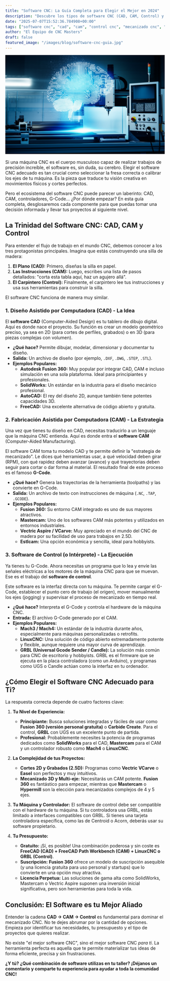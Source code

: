 ```yaml
---
title: "Software CNC: La Guía Completa para Elegir el Mejor en 2024"
description: "Descubre los tipos de software CNC (CAD, CAM, Control) y aprende a elegir la herramienta perfecta para tus proyectos de mecanizado. ¡Optimiza tu flujo de trabajo!"
date: "2025-07-07T15:52:36.784908+00:00"
tags: ["software cnc", "cad", "cam", "control cnc", "mecanizado cnc", "fusion 360", "mach3", "linuxcnc", "guia software cnc"]
author: "El Equipo de CNC Masters"
draft: false
featured_image: "/images/blog/software-cnc-guia.jpg"
---
```


![Software CNC: La Guía Completa para Elegir el Mejor en 2024](featured.png)


Si una máquina CNC es el cuerpo musculoso capaz de realizar trabajos de precisión increíble, el software es, sin duda, su cerebro. Elegir el software CNC adecuado es tan crucial como seleccionar la fresa correcta o calibrar los ejes de tu máquina. Es la pieza que traduce tu visión creativa en movimientos físicos y cortes perfectos.

Pero el ecosistema del software CNC puede parecer un laberinto: CAD, CAM, controladores, G-Code... ¿Por dónde empezar? En esta guía completa, desglosaremos cada componente para que puedas tomar una decisión informada y llevar tus proyectos al siguiente nivel.

## La Trinidad del Software CNC: CAD, CAM y Control

Para entender el flujo de trabajo en el mundo CNC, debemos conocer a los tres protagonistas principales. Imagina que estás construyendo una silla de madera:

1.  **El Plano (CAD):** Primero, diseñas la silla en papel.
2.  **Las Instrucciones (CAM):** Luego, escribes una lista de pasos detallados: "corta esta tabla aquí, haz un agujero allá".
3.  **El Carpintero (Control):** Finalmente, el carpintero lee tus instrucciones y usa sus herramientas para construir la silla.

El software CNC funciona de manera muy similar.

### 1. Diseño Asistido por Computadora (CAD) - La Idea

El **software CAD** (Computer-Aided Design) es tu tablero de dibujo digital. Aquí es donde nace el proyecto. Su función es crear un modelo geométrico preciso, ya sea en 2D (para cortes de perfiles, grabados) o en 3D (para piezas complejas con volumen).

*   **¿Qué hace?** Permite dibujar, modelar, dimensionar y documentar tu diseño.
*   **Salida:** Un archivo de diseño (por ejemplo, `.DXF`, `.DWG`, `.STEP`, `.STL`).
*   **Ejemplos Populares:**
    *   **Autodesk Fusion 360:** Muy popular por integrar CAD, CAM e incluso simulación en una sola plataforma. Ideal para principiantes y profesionales.
    *   **SolidWorks:** Un estándar en la industria para el diseño mecánico profesional.
    *   **AutoCAD:** El rey del diseño 2D, aunque también tiene potentes capacidades 3D.
    *   **FreeCAD:** Una excelente alternativa de código abierto y gratuita.

### 2. Fabricación Asistida por Computadora (CAM) - La Estrategia

Una vez que tienes tu diseño en CAD, necesitas traducirlo a un lenguaje que la máquina CNC entienda. Aquí es donde entra el **software CAM** (Computer-Aided Manufacturing).

El software CAM toma tu modelo CAD y te permite definir la "estrategia de mecanizado". Le dices qué herramientas usar, a qué velocidad deben girar (RPM), con qué rapidez deben avanzar (avance) y qué trayectorias deben seguir para cortar o dar forma al material. El resultado final de este proceso es el famoso **G-Code**.

*   **¿Qué hace?** Genera las trayectorias de la herramienta (toolpaths) y las convierte en G-Code.
*   **Salida:** Un archivo de texto con instrucciones de máquina (`.NC`, `.TAP`, `.GCODE`).
*   **Ejemplos Populares:**
    *   **Fusion 360:** Su entorno CAM integrado es uno de sus mayores atractivos.
    *   **Mastercam:** Uno de los softwares CAM más potentes y utilizados en entornos industriales.
    *   **Vectric Aspire / VCarve:** Muy apreciado en el mundo del CNC de madera por su facilidad de uso para trabajos en 2.5D.
    *   **Estlcam:** Una opción económica y sencilla, ideal para hobbyists.

### 3. Software de Control (o Intérprete) - La Ejecución

Ya tienes tu G-Code. Ahora necesitas un programa que lo lea y envíe las señales eléctricas a los motores de la máquina CNC para que se muevan. Ese es el trabajo del **software de control**.

Este software es la interfaz directa con tu máquina. Te permite cargar el G-Code, establecer el punto cero de trabajo (el origen), mover manualmente los ejes (jogging) y supervisar el proceso de mecanizado en tiempo real.

*   **¿Qué hace?** Interpreta el G-Code y controla el hardware de la máquina CNC.
*   **Entrada:** El archivo G-Code generado por el CAM.
*   **Ejemplos Populares:**
    *   **Mach3 / Mach4:** Un estándar de la industria durante años, especialmente para máquinas personalizadas o retrofits.
    *   **LinuxCNC:** Una solución de código abierto extremadamente potente y flexible, aunque requiere una mayor curva de aprendizaje.
    *   **GRBL (Universal Gcode Sender / Candle):** La solución más común para CNC de escritorio y hobbyists. GRBL es el firmware que se ejecuta en la placa controladora (como un Arduino), y programas como UGS o Candle actúan como la interfaz en tu ordenador.

## ¿Cómo Elegir el Software CNC Adecuado para Ti?

La respuesta correcta depende de cuatro factores clave:

1.  **Tu Nivel de Experiencia:**
    *   **Principiante:** Busca soluciones integradas y fáciles de usar como **Fusion 360 (versión personal gratuita)** o **Carbide Create**. Para el control, **GRBL** con UGS es un excelente punto de partida.
    *   **Profesional:** Probablemente necesites la potencia de programas dedicados como **SolidWorks** para el CAD, **Mastercam** para el CAM y un controlador robusto como **Mach4** o **LinuxCNC**.

2.  **La Complejidad de tus Proyectos:**
    *   **Cortes 2D y Grabados (2.5D):** Programas como **Vectric VCarve** o **Easel** son perfectos y muy intuitivos.
    *   **Mecanizado 3D y Multi-eje:** Necesitarás un CAM potente. **Fusion 360** es fantástico para empezar, mientras que **Mastercam** o **Hypermill** son la elección para mecanizados complejos de 4 y 5 ejes.

3.  **Tu Máquina y Controlador:**
    El software de control debe ser compatible con el hardware de tu máquina. Si tu controladora usa GRBL, estás limitado a interfaces compatibles con GRBL. Si tienes una tarjeta controladora específica, como las de Centroid o Acorn, deberás usar su software propietario.

4.  **Tu Presupuesto:**
    *   **Gratuito:** ¡Sí, es posible! Una combinación poderosa y sin coste es **FreeCAD (CAD) + FreeCAD Path Workbench (CAM) + LinuxCNC o GRBL (Control)**.
    *   **Suscripción:** **Fusion 360** ofrece un modelo de suscripción asequible (y una licencia gratuita para uso personal y startups) que lo convierte en una opción muy atractiva.
    *   **Licencia Perpetua:** Las soluciones de gama alta como SolidWorks, Mastercam o Vectric Aspire suponen una inversión inicial significativa, pero son herramientas para toda la vida.

## Conclusión: El Software es tu Mejor Aliado

Entender la cadena **CAD -> CAM -> Control** es fundamental para dominar el mecanizado CNC. No te dejes abrumar por la cantidad de opciones. Empieza por identificar tus necesidades, tu presupuesto y el tipo de proyectos que quieres realizar.

No existe "el mejor software CNC", sino el mejor software CNC *para ti*. La herramienta perfecta es aquella que te permite materializar tus ideas de forma eficiente, precisa y sin frustraciones.

**¿Y tú? ¿Qué combinación de software utilizas en tu taller? ¡Déjanos un comentario y comparte tu experiencia para ayudar a toda la comunidad CNC!**